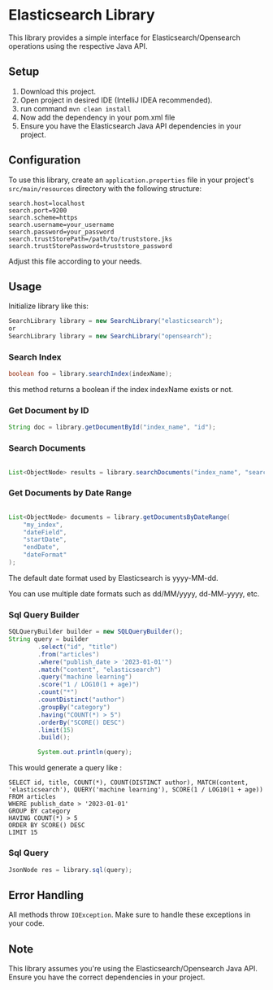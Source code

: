 # Elasticsearch Library

This library provides a simple interface for Elasticsearch/Opensearch operations using the respective Java API.

## Setup

1. Download this project.
2. Open project in desired IDE (IntelliJ IDEA recommended).
3. run command
 ``` mvn clean install ```
4. Now add the dependency in your pom.xml file
5. Ensure you have the Elasticsearch Java API dependencies in your project.


## Configuration

To use this library, create an `application.properties` file in your project's `src/main/resources` directory with the following structure:

```properties
search.host=localhost
search.port=9200
search.scheme=https
search.username=your_username
search.password=your_password
search.trustStorePath=/path/to/truststore.jks
search.trustStorePassword=truststore_password
```
Adjust this file according to your needs.
## Usage

Initialize library like this:
```java
SearchLibrary library = new SearchLibrary("elasticsearch");
or 
SearchLibrary library = new SearchLibrary("opensearch");
```

### Search Index

```java
boolean foo = library.searchIndex(indexName);
```
this method returns a boolean if the index indexName exists or not.

### Get Document by ID

```java
String doc = library.getDocumentById("index_name", "id");
```

### Search Documents


```java

List<ObjectNode> results = library.searchDocuments("index_name", "search_term", "field_name");

```

### Get Documents by Date Range


```java

List<ObjectNode> documents = library.getDocumentsByDateRange(
    "my_index",
    "dateField",
    "startDate",
    "endDate",
    "dateFormat"
);
```

The default date format used by Elasticsearch is yyyy-MM-dd. 

You can use multiple date formats such as dd/MM/yyyy, dd-MM-yyyy, etc.

### Sql Query Builder

```java
SQLQueryBuilder builder = new SQLQueryBuilder();
String query = builder
        .select("id", "title")
        .from("articles")
        .where("publish_date > '2023-01-01'")
        .match("content", "elasticsearch")
        .query("machine learning")
        .score("1 / LOG10(1 + age)")
        .count("*")
        .countDistinct("author")
        .groupBy("category")
        .having("COUNT(*) > 5")
        .orderBy("SCORE() DESC")
        .limit(15)
        .build();

        System.out.println(query);
```
This would generate a query like :
```chatinput
SELECT id, title, COUNT(*), COUNT(DISTINCT author), MATCH(content, 'elasticsearch'), QUERY('machine learning'), SCORE(1 / LOG10(1 + age)) 
FROM articles 
WHERE publish_date > '2023-01-01' 
GROUP BY category 
HAVING COUNT(*) > 5 
ORDER BY SCORE() DESC 
LIMIT 15
```

### Sql Query

```java
JsonNode res = library.sql(query);
```

## Error Handling

All methods throw `IOException`. Make sure to handle these exceptions in your code.

## Note

This library assumes you're using the Elasticsearch/Opensearch Java API. Ensure you have the correct dependencies in your project.
